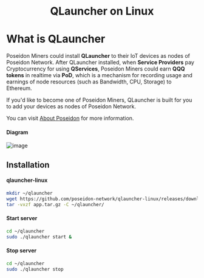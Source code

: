 <h1 align="center">QLauncher on Linux</h1>

# What is QLauncher
Poseidon Miners could install **QLauncher** to their IoT devices as nodes of Poseidon Network. After QLauncher installed, when **Service Providers** pay Cryptocurrency for using **QServices**, Poseidon Miners could earn **QQQ tokens** in realtime via **PoD**, which is a mechanism for recording usage and earnings of node resources (such as Bandwidth, CPU, Storage) to Ethereum.

If you'd like to become one of Poseidon Miners, QLauncher is built for you to add your devices as nodes of Poseidon Network.

You can visit [About Poseidon](https://poseidon.network) for more information.



#### Diagram
![image](https://github.com/poseidon-network/qlauncher-linux/blob/master/diagram2.1.png?raw=true)

## Installation

#### qlauncher-linux
```bash
mkdir ~/qlauncher
wget https://github.com/poseidon-network/qlauncher-linux/releases/download/0.2.3.0/app.tar.gz -o app.tar.gz
tar -vxzf app.tar.gz -C ~/qlauncher/
```

#### Start server
```bash
cd ~/qlauncher
sudo ./qlauncher start &
```

#### Stop server
```bash
cd ~/qlauncher
sudo ./qlauncher stop
```
